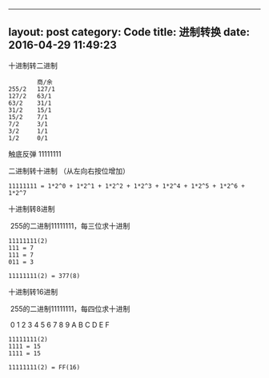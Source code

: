  ---
 layout: post
 category: Code
 title: 进制转换
 date: 2016-04-29 11:49:23
 ---


十进制转二进制
```
		商/余
255/2	127/1
127/2	63/1
63/2	31/1
31/2	15/1
15/2	7/1
7/2		3/1
3/2		1/1
1/2		0/1
```

触底反弹 11111111

二进制转十进制 （从左向右按位增加）
```
11111111 = 1*2^0 + 1*2^1 + 1*2^2 + 1*2^3 + 1*2^4 + 1*2^5 + 1*2^6 + 1*2^7
```



十进制转8进制

​	255的二进制11111111，每三位求十进制

```
11111111(2)
111 = 7
111 = 7
011 = 3

11111111(2) = 377(8)

```

十进制转16进制

​	255的二进制11111111，每四位求十进制

​	0 1 2 3 4 5 6 7 8 9 A B C D E F 

```
11111111(2)
1111 = 15
1111 = 15

11111111(2) = FF(16)
```





